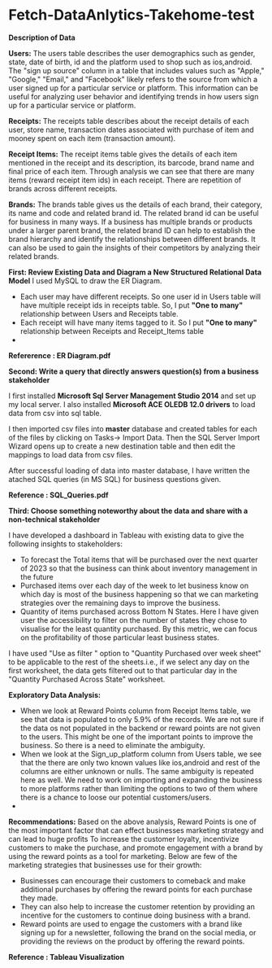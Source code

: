 # Fetch-DataAnlytics-Takehome-test

**Description of Data**

**Users:** The users table describes the user demographics such as gender, state, date of birth, id and the platform used to shop such as ios,android.
The "sign up source" column in a table that includes values such as "Apple," "Google," "Email," and "Facebook" likely refers to the source from which a user signed up for a particular service or platform.
This information can be useful for analyzing user behavior and identifying trends in how users sign up for a particular service or platform.

**Receipts:** The receipts table describes about the receipt details of each user, store name, transaction dates associated with purchase of item and mooney spent on each item (transaction amount).

**Receipt Items:** The receipt items table gives the details of each item mentioned in the receipt and its description, its barcode, brand name and final price of each item. Through analysis we can see that there are many items (reward receipt item ids) in each receipt. There are repetition of brands across different receipts.

**Brands:**  The brands table gives us the details of each brand, their category, its name and code and related brand id. The related brand id can be useful for business in many ways. If a business has multiple brands or products under a larger parent brand, the related brand ID can help to establish the brand hierarchy and identify the relationships between different brands. It can also be used to gain the insights of their competitors by analyzing their related brands.

**First: Review Existing Data and Diagram a New Structured Relational Data Model**
I used MySQL to draw the ER Diagram.
- Each user may have different receipts. So one user id in Users table will have multiple receipt ids in receipts table. So, I put **"One to many"**  relationship between Users and Receipts table.
- Each receipt will have many items tagged to it. So I put **"One to many"** relationship between Receipts and Receipt_Items table
- 
**Refererence : ER Diagram.pdf**


**Second: Write a query that directly answers question(s) from a business stakeholder**

I first installed **Microsoft Sql Server Management Studio 2014** and set up my local server. 
I also installed **Microsoft ACE OLEDB 12.0 drivers** to load data from csv into sql table.

I then imported csv files into **master** database and created tables for each of the files by clicking on Tasks-> Import Data. 
Then the SQL Server Import Wizard opens up to create a new destination table and then edit the mappings to load data from csv files.

After successful loading of data into master database, I have written the atached SQL queries (in MS SQL) for business questions given.

**Reference : SQL_Queries.pdf**

**Third: Choose something noteworthy about the data and share with a non-technical stakeholder**

I have developed a dashboard in Tableau with existing data to give the following insights to stakeholders:
- To forecast the Total items that will be purchased over the next quarter of 2023 so that the business can think about inventory management in the future
- Purchased items over each day of the week to let business know on which day is most of the business happening so that we can marketing strategies over the remaining days to improve the business.
- Quantity of items purchased across Bottom N States. Here I have given user the accessibility to filter on the number of states they chose to visualise for the least quantity purchased. By this metric, we can focus on the profitability of those particular least business states.

I have used "Use as filter " option to "Quantity Purchased over week sheet" to be applicable to the rest of the sheets.i.e., if we select any day on the first worksheet, the data gets filtered out to that particular day in the "Quantity Purchased Across State" worksheet.

**Exploratory Data Analysis:**

- When we look at Reward Points column from Receipt Items table, we see that data is populated to only 5.9% of the records. We are not sure if the data os not populated in the backend or reward points are not given to the users. This might be one of the important points to improve the business. So there is a need to eliminate the ambiguity.
- When we look at the Sign_up_platform column from Users table, we see that the there are only two known values like ios,android and rest of the columns are either unknown or nulls. The same ambiguity is repeated here as well. We need to work on importing and expanding the business to more platforms rather than limiting the options to two of them where there is a chance to loose our potential customers/users.
- 
**Recommendations:**
Based on the above analysis, Reward Points is one of the most important factor that can effect businesses marketing strategy and can lead to huge profits
To increase the customer loyalty, incentivize customers to make the purchase, and promote engagement with a brand by using the reward points as a tool for marketing. Below are few of the marketing strategies that businesses use for their growth:
- Businesses can encourage their customers to comeback and make additional purchases by offering the reward points for each purchase they made. 
- They can also help to increase the customer retention by providing an incentive for the customers to continue doing business with a brand.
- Reward points are used to engage the customers with a brand like signing up for a newsletter, following the brand on the social media, or providing the reviews on the product by offering the reward points.



**Reference : Tableau Visualization**

